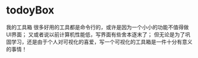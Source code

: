 # todoyBox
我的工具箱
很多好用的工具都是命令行的，或许是因为一个小小的功能不值得做UI界面；
又或者说以前计算机性能低，写界面有些舍本逐末了；
但无论是为了巩固学习，还是由于个人对可视化的喜爱，写一个可视化的工具箱是一件十分有意义的事情！
